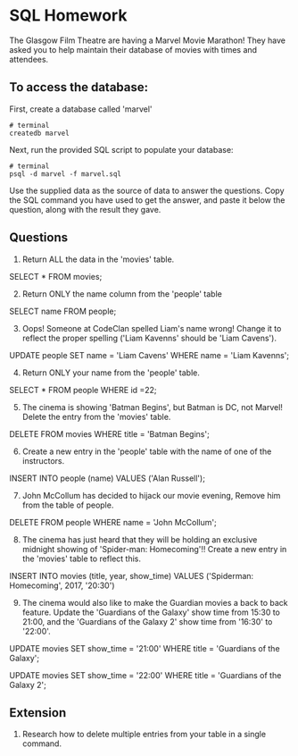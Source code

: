 # SQL Homework

The Glasgow Film Theatre are having a Marvel Movie Marathon! They have asked you to help maintain their database of movies with times and attendees.

## To access the database:

First, create a database called 'marvel'
```
# terminal
createdb marvel
```

Next, run the provided SQL script to populate your database:
```
# terminal
psql -d marvel -f marvel.sql
```

Use the supplied data as the source of data to answer the questions.  Copy the SQL command you have used to get the answer, and paste it below the question, along with the result they gave.

## Questions

1. Return ALL the data in the 'movies' table.

SELECT * FROM movies;

2. Return ONLY the name column from the 'people' table

SELECT name FROM people;

3. Oops! Someone at CodeClan spelled Liam's name wrong! Change it to reflect the proper spelling ('Liam Kavenns' should be 'Liam Cavens').

UPDATE people SET name = 'Liam Cavens' WHERE name = 'Liam Kavenns';

4. Return ONLY your name from the 'people' table.

SELECT * FROM people WHERE id =22;

5. The cinema is showing 'Batman Begins', but Batman is DC, not Marvel! Delete the entry from the 'movies' table.

DELETE FROM movies WHERE title = 'Batman Begins';

6. Create a new entry in the 'people' table with the name of one of the instructors.

INSERT INTO people (name) VALUES ('Alan Russell');

7. John McCollum has decided to hijack our movie evening, Remove him from the table of people.

DELETE FROM people WHERE name = 'John McCollum';

8. The cinema has just heard that they will be holding an exclusive midnight showing of 'Spider-man: Homecoming'!! Create a new entry in the 'movies' table to reflect this.

INSERT INTO movies (title, year, show_time) VALUES ('Spiderman: Homecoming', 2017, '20:30')

9. The cinema would also like to make the Guardian movies a back to back feature. Update the 'Guardians of the Galaxy' show time from 15:30 to 21:00, and the 'Guardians of the Galaxy 2' show time from '16:30' to '22:00'.

UPDATE movies SET show_time = '21:00' WHERE title = 'Guardians of the Galaxy';

UPDATE movies SET show_time = '22:00' WHERE title = 'Guardians of the Galaxy 2';



## Extension

1. Research how to delete multiple entries from your table in a single command.
